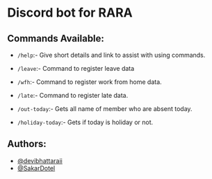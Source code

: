 # Discord bot for RARA


## Commands Available:

* `/help`:- Give short details and link to assist with using commands.
* `/leave`:- Command to register leave data
* `/wfh`:- Command to register work from home data.
* `/late`:- Command to register late data.
* `/out-today`:- Gets all name of member who are absent today.

* `/holiday-today`:- Gets if today is holiday or not.


## Authors:

- [@devibhattaraii](https://www.github.com/devibhattaraii)
- [@SakarDotel](https://www.github.com/SakarDotel)
